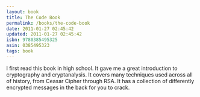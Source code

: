 ```yaml
---
layout: book
title: The Code Book
permalink: /books/the-code-book
date: 2011-01-27 02:45:42
updated: 2011-01-27 02:45:42
isbn: 9780385495325
asin: 0385495323
tags: book
---
```

I first read this book in high school. It gave me a great introduction to
cryptography and cryptanalysis. It covers many techniques used across all of
history, from Ceasar Cipher through RSA. It has a collection of differently
encrypted messages in the back for you to crack.
